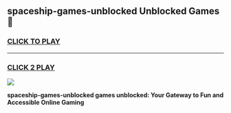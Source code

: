 
## spaceship-games-unblocked Unblocked Games👋
<h3>
<a href="https://news.freeplayer.one?title=spaceship-games-unblocked&ref=16F">CLICK TO PLAY</a></h3>
<hr>

<h3>
<a href="https://news.freeplayer.one?title=spaceship-games-unblocked&ref=16F">CLICK 2 PLAY</a>
  
</h3>

<a href="https://news.freeplayer.one?title=spaceship-games-unblocked&ref=16F/"><img src="https://clearcache.store/games.png"></a>


**spaceship-games-unblocked games unblocked: Your Gateway to Fun and Accessible Online Gaming**
